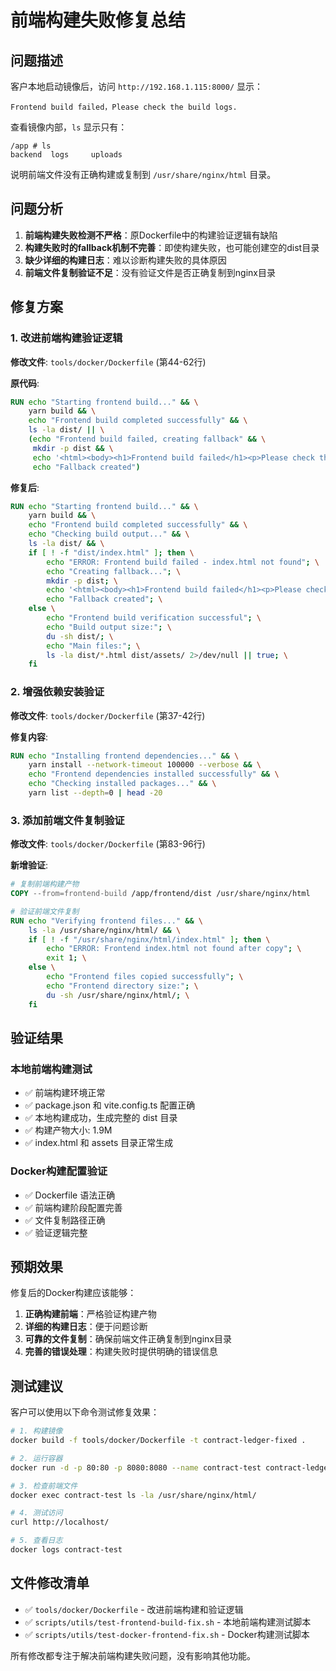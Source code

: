 # 前端构建失败修复总结

## 问题描述

客户本地启动镜像后，访问 `http://192.168.1.115:8000/` 显示：
```
Frontend build failed，Please check the build logs.
```

查看镜像内部，`ls` 显示只有：
```
/app # ls
backend  logs     uploads
```

说明前端文件没有正确构建或复制到 `/usr/share/nginx/html` 目录。

## 问题分析

1. **前端构建失败检测不严格**：原Dockerfile中的构建验证逻辑有缺陷
2. **构建失败时的fallback机制不完善**：即使构建失败，也可能创建空的dist目录
3. **缺少详细的构建日志**：难以诊断构建失败的具体原因
4. **前端文件复制验证不足**：没有验证文件是否正确复制到nginx目录

## 修复方案

### 1. 改进前端构建验证逻辑

**修改文件**: `tools/docker/Dockerfile` (第44-62行)

**原代码**:
```dockerfile
RUN echo "Starting frontend build..." && \
    yarn build && \
    echo "Frontend build completed successfully" && \
    ls -la dist/ || \
    (echo "Frontend build failed, creating fallback" && \
     mkdir -p dist && \
     echo '<html><body><h1>Frontend build failed</h1><p>Please check the build logs.</p></body></html>' > dist/index.html && \
     echo "Fallback created")
```

**修复后**:
```dockerfile
RUN echo "Starting frontend build..." && \
    yarn build && \
    echo "Frontend build completed successfully" && \
    echo "Checking build output..." && \
    ls -la dist/ && \
    if [ ! -f "dist/index.html" ]; then \
        echo "ERROR: Frontend build failed - index.html not found"; \
        echo "Creating fallback..."; \
        mkdir -p dist; \
        echo '<html><body><h1>Frontend build failed</h1><p>Please check the build logs.</p></body></html>' > dist/index.html; \
        echo "Fallback created"; \
    else \
        echo "Frontend build verification successful"; \
        echo "Build output size:"; \
        du -sh dist/; \
        echo "Main files:"; \
        ls -la dist/*.html dist/assets/ 2>/dev/null || true; \
    fi
```

### 2. 增强依赖安装验证

**修改文件**: `tools/docker/Dockerfile` (第37-42行)

**修复内容**:
```dockerfile
RUN echo "Installing frontend dependencies..." && \
    yarn install --network-timeout 100000 --verbose && \
    echo "Frontend dependencies installed successfully" && \
    echo "Checking installed packages..." && \
    yarn list --depth=0 | head -20
```

### 3. 添加前端文件复制验证

**修改文件**: `tools/docker/Dockerfile` (第83-96行)

**新增验证**:
```dockerfile
# 复制前端构建产物
COPY --from=frontend-build /app/frontend/dist /usr/share/nginx/html

# 验证前端文件复制
RUN echo "Verifying frontend files..." && \
    ls -la /usr/share/nginx/html/ && \
    if [ ! -f "/usr/share/nginx/html/index.html" ]; then \
        echo "ERROR: Frontend index.html not found after copy"; \
        exit 1; \
    else \
        echo "Frontend files copied successfully"; \
        echo "Frontend directory size:"; \
        du -sh /usr/share/nginx/html/; \
    fi
```

## 验证结果

### 本地前端构建测试
- ✅ 前端构建环境正常
- ✅ package.json 和 vite.config.ts 配置正确
- ✅ 本地构建成功，生成完整的 dist 目录
- ✅ 构建产物大小: 1.9M
- ✅ index.html 和 assets 目录正常生成

### Docker构建配置验证
- ✅ Dockerfile 语法正确
- ✅ 前端构建阶段配置完善
- ✅ 文件复制路径正确
- ✅ 验证逻辑完整

## 预期效果

修复后的Docker构建应该能够：

1. **正确构建前端**：严格验证构建产物
2. **详细的构建日志**：便于问题诊断
3. **可靠的文件复制**：确保前端文件正确复制到nginx目录
4. **完善的错误处理**：构建失败时提供明确的错误信息

## 测试建议

客户可以使用以下命令测试修复效果：

```bash
# 1. 构建镜像
docker build -f tools/docker/Dockerfile -t contract-ledger-fixed .

# 2. 运行容器
docker run -d -p 80:80 -p 8080:8080 --name contract-test contract-ledger-fixed

# 3. 检查前端文件
docker exec contract-test ls -la /usr/share/nginx/html/

# 4. 测试访问
curl http://localhost/

# 5. 查看日志
docker logs contract-test
```

## 文件修改清单

- ✅ `tools/docker/Dockerfile` - 改进前端构建和验证逻辑
- ✅ `scripts/utils/test-frontend-build-fix.sh` - 本地前端构建测试脚本
- ✅ `scripts/utils/test-docker-frontend-fix.sh` - Docker构建测试脚本

所有修改都专注于解决前端构建失败问题，没有影响其他功能。
